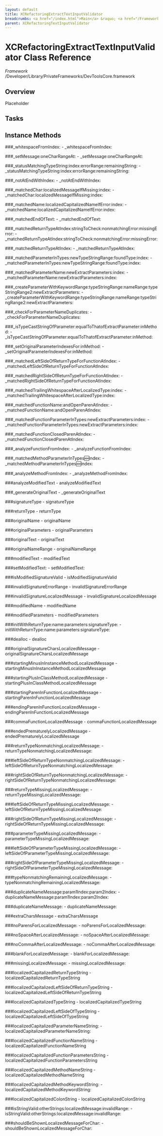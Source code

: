 ```yaml
---
layout: default
title: XCRefactoringExtractTextInputValidator
breadcrumbs: <a href="/index.html">Main</a> &raquo; <a href="/Frameworks.html">Framework</a> &raquo; <a href="/Frameworks/DevToolsCore.html">DevToolsCore</a> &raquo; XCRefactoringExtractTextInputValidator
parent: XCRefactoringTextInputValidator 
---
```

# XCRefactoringExtractTextInputValidator Class Reference

*Framework* /Developer/Library/PrivateFrameworks/DevToolsCore.framework

## Overview

Placeholder

## Tasks

## Instance Methods

<a name="-_whitespaceFromIndex:"></a>
###_whitespaceFromIndex:
    - _whitespaceFromIndex:

<a name="-_setMessage:oneCharRangeAt:"></a>
###_setMessage:oneCharRangeAt:
    - _setMessage:oneCharRangeAt:

<a name="-_statusMatchingTypeString:index:errorRange:remainingString:"></a>
###_statusMatchingTypeString:index:errorRange:remainingString:
    - _statusMatchingTypeString:index:errorRange:remainingString:

<a name="-_notAtEndWithIndex:"></a>
###_notAtEndWithIndex:
    - _notAtEndWithIndex:

<a name="-_matchedChar:localizedMessageIfMissing:index:"></a>
###_matchedChar:localizedMessageIfMissing:index:
    - _matchedChar:localizedMessageIfMissing:index:

<a name="-_matchedName:localizedCapitalizedNameIfError:index:"></a>
###_matchedName:localizedCapitalizedNameIfError:index:
    - _matchedName:localizedCapitalizedNameIfError:index:

<a name="-_matchedEndOfText:"></a>
###_matchedEndOfText:
    - _matchedEndOfText:

<a name="-_matchedReturnTypeAtIndex:stringToCheck:nonmatchingError:missingError:"></a>
###_matchedReturnTypeAtIndex:stringToCheck:nonmatchingError:missingError:
    - _matchedReturnTypeAtIndex:stringToCheck:nonmatchingError:missingError:

<a name="-_matchedReturnTypeAtIndex:"></a>
###_matchedReturnTypeAtIndex:
    - _matchedReturnTypeAtIndex:

<a name="-_matchedParameterInTypes:newTypeStringRange:foundType:index:"></a>
###_matchedParameterInTypes:newTypeStringRange:foundType:index:
    - _matchedParameterInTypes:newTypeStringRange:foundType:index:

<a name="-_matchedParameterName:newExtractParameters:index:"></a>
###_matchedParameterName:newExtractParameters:index:
    - _matchedParameterName:newExtractParameters:index:

<a name="-_createParameterWithKeywordRange:typeStringRange:nameRange:typeStringRange2:newExtractParameters:"></a>
###_createParameterWithKeywordRange:typeStringRange:nameRange:typeStringRange2:newExtractParameters:
    - _createParameterWithKeywordRange:typeStringRange:nameRange:typeStringRange2:newExtractParameters:

<a name="-_checkForParameterNameDuplicates:"></a>
###_checkForParameterNameDuplicates:
    - _checkForParameterNameDuplicates:

<a name="-_isTypeCastStringOfParameter:equalToThatofExtractParameter:inMethod:"></a>
###_isTypeCastStringOfParameter:equalToThatofExtractParameter:inMethod:
    - _isTypeCastStringOfParameter:equalToThatofExtractParameter:inMethod:

<a name="-_setOriginalParameterIndexesFor:inMethod:"></a>
###_setOriginalParameterIndexesFor:inMethod:
    - _setOriginalParameterIndexesFor:inMethod:

<a name="-_matchedLeftSideOfReturnTypeForFunctionAtIndex:"></a>
###_matchedLeftSideOfReturnTypeForFunctionAtIndex:
    - _matchedLeftSideOfReturnTypeForFunctionAtIndex:

<a name="-_matchedRightSideOfReturnTypeForFunctionAtIndex:"></a>
###_matchedRightSideOfReturnTypeForFunctionAtIndex:
    - _matchedRightSideOfReturnTypeForFunctionAtIndex:

<a name="-_matchedTrailingWhitespaceAfterLocalizedType:index:"></a>
###_matchedTrailingWhitespaceAfterLocalizedType:index:
    - _matchedTrailingWhitespaceAfterLocalizedType:index:

<a name="-_matchedFunctionName:andOpenParenAtIndex:"></a>
###_matchedFunctionName:andOpenParenAtIndex:
    - _matchedFunctionName:andOpenParenAtIndex:

<a name="-_matchedFunctionParameterInTypes:newExtractParameters:index:"></a>
###_matchedFunctionParameterInTypes:newExtractParameters:index:
    - _matchedFunctionParameterInTypes:newExtractParameters:index:

<a name="-_matchedFunctionClosedParenAtIndex:"></a>
###_matchedFunctionClosedParenAtIndex:
    - _matchedFunctionClosedParenAtIndex:

<a name="-_analyzeFunctionFromIndex:"></a>
###_analyzeFunctionFromIndex:
    - _analyzeFunctionFromIndex:

<a name="-_matchedMethodParameterInTypes:new:index:"></a>
###_matchedMethodParameterInTypes:new:index:
    - _matchedMethodParameterInTypes:new:index:

<a name="-_analyzeMethodFromIndex:"></a>
###_analyzeMethodFromIndex:
    - _analyzeMethodFromIndex:

<a name="-analyzeModifiedText"></a>
###analyzeModifiedText
    - analyzeModifiedText

<a name="-_generateOriginalText"></a>
###_generateOriginalText
    - _generateOriginalText

<a name="-signatureType"></a>
###signatureType
    - signatureType

<a name="-returnType"></a>
###returnType
    - returnType

<a name="-originalName"></a>
###originalName
    - originalName

<a name="-originalParameters"></a>
###originalParameters
    - originalParameters

<a name="-originalText"></a>
###originalText
    - originalText

<a name="-originalNameRange"></a>
###originalNameRange
    - originalNameRange

<a name="-modifiedText"></a>
###modifiedText
    - modifiedText

<a name="-setModifiedText:"></a>
###setModifiedText:
    - setModifiedText:

<a name="-isModifiedSignatureValid"></a>
###isModifiedSignatureValid
    - isModifiedSignatureValid

<a name="-invalidSignatureErrorRange"></a>
###invalidSignatureErrorRange
    - invalidSignatureErrorRange

<a name="-invalidSignatureLocalizedMessage"></a>
###invalidSignatureLocalizedMessage
    - invalidSignatureLocalizedMessage

<a name="-modifiedName"></a>
###modifiedName
    - modifiedName

<a name="-modifiedParameters"></a>
###modifiedParameters
    - modifiedParameters

<a name="-initWithReturnType:name:parameters:signatureType:"></a>
###initWithReturnType:name:parameters:signatureType:
    - initWithReturnType:name:parameters:signatureType:

<a name="-dealloc"></a>
###dealloc
    - dealloc

<a name="-originalSignatureCharsLocalizedMessage"></a>
###originalSignatureCharsLocalizedMessage
    - originalSignatureCharsLocalizedMessage

<a name="-startingMinusInInstanceMethodLocalizedMessage"></a>
###startingMinusInInstanceMethodLocalizedMessage
    - startingMinusInInstanceMethodLocalizedMessage

<a name="-startingPlusInClassMethodLocalizedMessage"></a>
###startingPlusInClassMethodLocalizedMessage
    - startingPlusInClassMethodLocalizedMessage

<a name="-startingParenInFunctionLocalizedMessage"></a>
###startingParenInFunctionLocalizedMessage
    - startingParenInFunctionLocalizedMessage

<a name="-endingParenInFunctionLocalizedMessage"></a>
###endingParenInFunctionLocalizedMessage
    - endingParenInFunctionLocalizedMessage

<a name="-commaFunctionLocalizedMessage"></a>
###commaFunctionLocalizedMessage
    - commaFunctionLocalizedMessage

<a name="-endedPrematurelyLocalizedMessage"></a>
###endedPrematurelyLocalizedMessage
    - endedPrematurelyLocalizedMessage

<a name="-returnTypeNonmatchingLocalizedMessage:"></a>
###returnTypeNonmatchingLocalizedMessage:
    - returnTypeNonmatchingLocalizedMessage:

<a name="-leftSideOfReturnTypeNonmatchingLocalizedMessage:"></a>
###leftSideOfReturnTypeNonmatchingLocalizedMessage:
    - leftSideOfReturnTypeNonmatchingLocalizedMessage:

<a name="-rightSideOfReturnTypeNonmatchingLocalizedMessage:"></a>
###rightSideOfReturnTypeNonmatchingLocalizedMessage:
    - rightSideOfReturnTypeNonmatchingLocalizedMessage:

<a name="-returnTypeMissingLocalizedMessage:"></a>
###returnTypeMissingLocalizedMessage:
    - returnTypeMissingLocalizedMessage:

<a name="-leftSideOfReturnTypeMissingLocalizedMessage:"></a>
###leftSideOfReturnTypeMissingLocalizedMessage:
    - leftSideOfReturnTypeMissingLocalizedMessage:

<a name="-rightSideOfReturnTypeMissingLocalizedMessage:"></a>
###rightSideOfReturnTypeMissingLocalizedMessage:
    - rightSideOfReturnTypeMissingLocalizedMessage:

<a name="-parameterTypeMissingLocalizedMessage:"></a>
###parameterTypeMissingLocalizedMessage:
    - parameterTypeMissingLocalizedMessage:

<a name="-leftSideOfParameterTypeMissingLocalizedMessage:"></a>
###leftSideOfParameterTypeMissingLocalizedMessage:
    - leftSideOfParameterTypeMissingLocalizedMessage:

<a name="-rightSideOfParameterTypeMissingLocalizedMessage:"></a>
###rightSideOfParameterTypeMissingLocalizedMessage:
    - rightSideOfParameterTypeMissingLocalizedMessage:

<a name="-typeNonmatchingRemainingLocalizedMessage:"></a>
###typeNonmatchingRemainingLocalizedMessage:
    - typeNonmatchingRemainingLocalizedMessage:

<a name="-duplicateNameMessage:param1Index:param2Index:"></a>
###duplicateNameMessage:param1Index:param2Index:
    - duplicateNameMessage:param1Index:param2Index:

<a name="-duplicateNameMessage:"></a>
###duplicateNameMessage:
    - duplicateNameMessage:

<a name="-extraCharsMessage"></a>
###extraCharsMessage
    - extraCharsMessage

<a name="-noParensForLocalizedMessage:"></a>
###noParensForLocalizedMessage:
    - noParensForLocalizedMessage:

<a name="-noSpaceAfterLocalizedMessage:"></a>
###noSpaceAfterLocalizedMessage:
    - noSpaceAfterLocalizedMessage:

<a name="-noCommaAfterLocalizedMessage:"></a>
###noCommaAfterLocalizedMessage:
    - noCommaAfterLocalizedMessage:

<a name="-blankForLocalizedMessage:"></a>
###blankForLocalizedMessage:
    - blankForLocalizedMessage:

<a name="-missingLocalizedMessage:"></a>
###missingLocalizedMessage:
    - missingLocalizedMessage:

<a name="-localizedCapitalizedReturnTypeString"></a>
###localizedCapitalizedReturnTypeString
    - localizedCapitalizedReturnTypeString

<a name="-localizedCapitalizedLeftSideOfReturnTypeString"></a>
###localizedCapitalizedLeftSideOfReturnTypeString
    - localizedCapitalizedLeftSideOfReturnTypeString

<a name="-localizedCapitalizedTypeString"></a>
###localizedCapitalizedTypeString
    - localizedCapitalizedTypeString

<a name="-localizedCapitalizedLeftSideOfTypeString"></a>
###localizedCapitalizedLeftSideOfTypeString
    - localizedCapitalizedLeftSideOfTypeString

<a name="-localizedCapitalizedParameterNameString:"></a>
###localizedCapitalizedParameterNameString:
    - localizedCapitalizedParameterNameString:

<a name="-localizedCapitalizedFunctionNameString"></a>
###localizedCapitalizedFunctionNameString
    - localizedCapitalizedFunctionNameString

<a name="-localizedCapitalizedFunctionParametersString"></a>
###localizedCapitalizedFunctionParametersString
    - localizedCapitalizedFunctionParametersString

<a name="-localizedCapitalizedMethodNameString"></a>
###localizedCapitalizedMethodNameString
    - localizedCapitalizedMethodNameString

<a name="-localizedCapitalizedMethodKeywordString:"></a>
###localizedCapitalizedMethodKeywordString:
    - localizedCapitalizedMethodKeywordString:

<a name="-localizedCapitalizedColonString"></a>
###localizedCapitalizedColonString
    - localizedCapitalizedColonString

<a name="-isStringValid:otherStrings:localizedMessage:invalidRange:"></a>
###isStringValid:otherStrings:localizedMessage:invalidRange:
    - isStringValid:otherStrings:localizedMessage:invalidRange:

<a name="-shouldBeShownLocalizedMessageForChar:"></a>
###shouldBeShownLocalizedMessageForChar:
    - shouldBeShownLocalizedMessageForChar:

